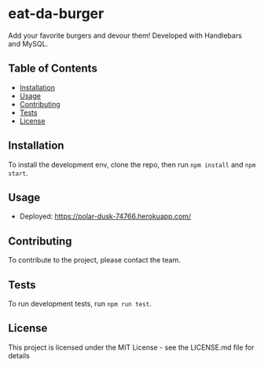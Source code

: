 # eat-da-burger

Add your favorite burgers and devour them!
Developed with Handlebars and MySQL.

## Table of Contents

- [Installation](#installation)
- [Usage](#usage)
- [Contributing](#contributing)
- [Tests](#tests)
- [License](#license)

## Installation

To install the development env, clone the repo, then run `npm install` and `npm start`.

## Usage

- Deployed: https://polar-dusk-74766.herokuapp.com/

## Contributing

To contribute to the project, please contact the team.

## Tests

To run development tests, run `npm run test`.

## License 

This project is licensed under the MIT License - see the LICENSE.md file for details
